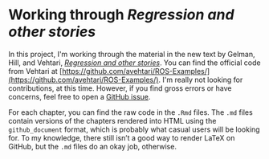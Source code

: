 # Working through *Regression and other stories*

In this project, I'm working through the material in the new text by Gelman, Hill, and Vehtari, [*Regression and other stories*](https://www.cambridge.org/core/books/regression-and-other-stories/DD20DD6C9057118581076E54E40C372C). You can find the official code from Vehtari at [https://github.com/avehtari/ROS-Examples/](https://github.com/avehtari/ROS-Examples/). I'm really not looking for contributions, at this time. However, if you find gross errors or have concerns, feel free to open a [GitHub issue](https://github.com/ASKurz/Working-through-Regression-and-other-stories/issues).

For each chapter, you can find the raw code in the `.Rmd` files. The `.md` files contain versions of the chapters rendered into HTML using the `github_document` format, which is probably what casual users will be looking for. To my knowledge, there still isn’t a good way to render LaTeX on GitHub, but the `.md` files do an okay job, otherwise.

